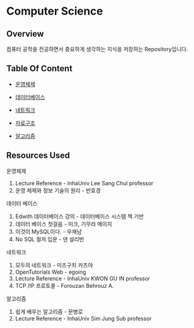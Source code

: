 # Computer Science
## Overview
컴퓨터 공학을 전공하면서 중요하게 생각하는 지식을 저장하는 Repository입니다.

## Table Of Content
- [운영체제](Operating_System/README.md)

- [데이터베이스](DataBase/README.md)

- [네트워크](Network/main.md)

- [자료구조](Data_Structure/README.md)

- [알고리즘](Algorithm/README.md)

## Resources Used
운영체제
1. Lecture Reference - InhaUniv Lee Sang Chul professor
2. 운영 체제와 정보 기술의 원리 - 반효경

데이터 베이스
1. Edwith 데이터베이스 강의 - 데이터베이스 시스템 책 기반
2. 데이터 베이스 첫걸음 - 미크, 기무라 메이지
3. 이것이 MySQL이다. - 우재남
4. No SQL 철저 입문 - 댄 설리번

네트워크
1. 모두의 네트워크 - 미즈구치 카츠야
2. OpenTutorials Web - egoing
3. Lecture Reference - InhaUniv KWON GU IN professor
4. TCP /IP 프로토콜 - Forouzan Behrouz A.

알고리즘
1. 쉽게 배우는 알고리즘 - 문병로
2. Lecture Reference - InhaUniv Sim Jung Sub professor

